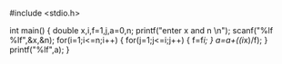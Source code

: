 #include <stdio.h>

int main() 
{
  double x,i,f=1,j,a=0,n;
  printf("enter x and n \n");
  scanf("%lf %lf",&x,&n);
  for(i=1;i<=n;i++)
  {
    for(j=1;j<=i;j++)
    {
      f=f*i;
    }
    a=a+((i*x)/f);
  }
  printf("%lf",a);
}
